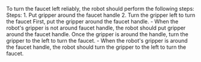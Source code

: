 To turn the faucet left reliably, the robot should perform the following steps:
    Steps:  1. Put gripper around the faucet handle  2. Turn the gripper left to turn the faucet
    First, put the gripper around the faucet handle.
    - When the robot's gripper is not around faucet handle, the robot should put gripper around the faucet handle.
    Once the gripper is around the handle, turn the gripper to the left to turn the faucet.
    - When the robot's gripper is around the faucet handle, the robot should turn the gripper to the left to turn the faucet.